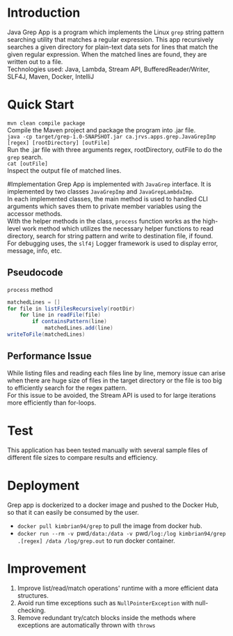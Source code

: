 # Introduction

Java Grep App is a program which implements the Linux `grep` string pattern searching utility that matches a regular expression. 
This app recursively searches a given directory for plain-text data sets for lines that match the given regular expression. When the matched lines are found, they are written out to a file. <br/>
Technologies used: Java, Lambda, Stream API, BufferedReader/Writer, SLF4J, Maven, Docker, IntelliJ

# Quick Start
`mvn clean compile package` <br/>
Compile the Maven project and package the program into .jar file.<br/>
`java -cp target/grep-1.0-SNAPSHOT.jar ca.jrvs.apps.grep.JavaGrepImp [regex] [rootDirectory] [outFile]`<br/>
Run the .jar file with three arguments regex, rootDirectory, outFile to do the `grep` search. <br/>
`cat [outFile]` <br/>
Inspect the output file of matched lines.

#Implementation
Grep App is implemented with `JavaGrep` interface. It is implemented by two classes `JavaGrepImp` and `JavaGrepLambdaImp`. <br/>
In each implemented classes, the main method is used to handled CLI arguments which saves them to private member variables using the accessor methods. <br/>
With the helper methods in the class, `process` function works as the high-level work method which utilizes the necessary helper functions to read directory, search for string pattern and write to destination file, if found. <br/>
For debugging uses, the `slf4j` Logger framework is used to display error, message, info, etc.

## Pseudocode
`process` method
```Java
matchedLines = []
for file in listFilesRecursively(rootDir)
    for line in readFile(file)
        if containsPattern(line)
            matchedLines.add(line)
writeToFile(matchedLines)
```

## Performance Issue
While listing files and reading each files line by line, memory issue can arise when there are huge size of files in the target directory or the file is too big to efficiently search for the regex pattern. <br/>
For this issue to be avoided, the Stream API is used to for large iterations more efficiently than for-loops.

# Test
This application has been tested manually with several sample files of different file sizes to compare results and efficiency.

# Deployment
Grep app is dockerized to a docker image and pushed to the Docker Hub, so that it can easily be consumed by the user. <br/>
- `docker pull kimbrian94/grep` to pull the image from docker hub.
- `docker run --rm -v `pwd`/data:/data -v `pwd`/log:/log kimbrian94/grep .[regex] /data /log/grep.out` to run docker container.

# Improvement
1. Improve list/read/match operations' runtime with a more efficient data structures.
2. Avoid run time exceptions such as `NullPointerException` with null-checking.
3. Remove redundant try/catch blocks inside the methods where exceptions are automatically thrown with `throws`
